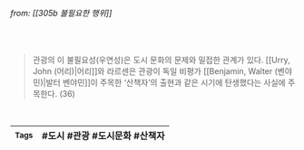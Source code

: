 
###### from: [[305b 불필요한 행위]]

<br/>

>관광의 이 불필요성(우연성)은 도시 문화의 문제와 밀접한 관계가 있다. [[Urry, John (어리)|어리]]와 라르센은 관광이 독일 비평가 [[Benjamin, Walter (벤야민)|발터 벤야민]]이 주목한 ‘산책자’의 출현과 같은 시기에 탄생했다는 사실에 주목한다. (36)

<br/>

| <small> Tags </small> | #도시  #관광  #도시문화  #산책자 |
| --- | --- |
